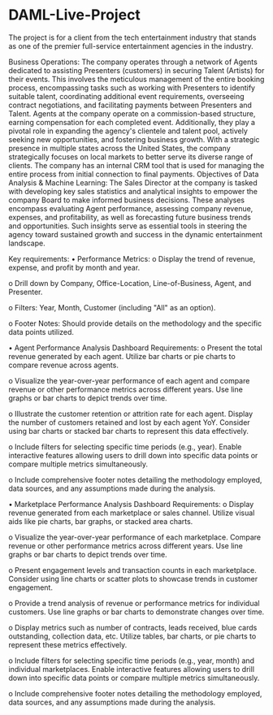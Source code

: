 # DAML-Live-Project
The project is for a client from the tech entertainment industry that stands as one of the premier full-service entertainment agencies in the industry.

Business Operations:
The company operates through a network of Agents dedicated to assisting Presenters (customers) in securing Talent (Artists) for their events. This involves the meticulous management of the entire booking process, encompassing tasks such as working with Presenters to identify suitable talent, coordinating additional event requirements, overseeing contract negotiations, and facilitating payments between Presenters and Talent.
Agents at the company operate on a commission-based structure, earning compensation for each completed event. Additionally, they play a pivotal role in expanding the agency's clientele and talent pool, actively seeking new opportunities, and fostering business growth. 
With a strategic presence in multiple states across the United States, the company strategically focuses on local markets to better serve its diverse range of clients. 
The company has an internal CRM tool that is used for managing the entire process from initial connection to final payments.
Objectives of Data Analysis & Machine Learning:
The Sales Director at the company is tasked with developing key sales statistics and analytical insights to empower the company Board to make informed business decisions. These analyses encompass evaluating Agent performance, assessing company revenue, expenses, and profitability, as well as forecasting future business trends and opportunities. Such insights serve as essential tools in steering the agency toward sustained growth and success in the dynamic entertainment landscape.

 

Key requirements:
• Performance Metrics:
o Display the trend of revenue, expense, and profit by month and year.

o Drill down by Company, Office-Location, Line-of-Business, Agent, and Presenter.

o Filters: Year, Month, Customer (including "All" as an option).

o Footer Notes: Should provide details on the methodology and the specific data points utilized.

• Agent Performance Analysis Dashboard Requirements:
o Present the total revenue generated by each agent. Utilize bar charts or pie charts to compare revenue across agents.

o Visualize the year-over-year performance of each agent and compare revenue or other performance metrics across different years. Use line graphs or bar charts to depict trends over time.

o Illustrate the customer retention or attrition rate for each agent. Display the number of customers retained and lost by each agent YoY. Consider using bar charts or stacked bar charts to represent this data effectively.

o Include filters for selecting specific time periods (e.g., year). Enable interactive features allowing users to drill down into specific data points or compare multiple metrics simultaneously.

o Include comprehensive footer notes detailing the methodology employed, data sources, and any assumptions made during the analysis.

• Marketplace Performance Analysis Dashboard Requirements:
o Display revenue generated from each marketplace or sales channel. Utilize visual aids like pie charts, bar graphs, or stacked area charts.

o Visualize the year-over-year performance of each marketplace. Compare revenue or other performance metrics across different years. Use line graphs or bar charts to depict trends over time.

o Present engagement levels and transaction counts in each marketplace. Consider using line charts or scatter plots to showcase trends in customer engagement.

o Provide a trend analysis of revenue or performance metrics for individual customers. Use line graphs or bar charts to demonstrate changes over time.

o Display metrics such as number of contracts, leads received, blue cards outstanding, collection data, etc. Utilize tables, bar charts, or pie charts to represent these metrics effectively.

o Include filters for selecting specific time periods (e.g., year, month) and individual marketplaces. Enable interactive features allowing users to drill down into specific data points or compare multiple metrics simultaneously.

o Include comprehensive footer notes detailing the methodology employed, data sources, and any assumptions made during the analysis.
